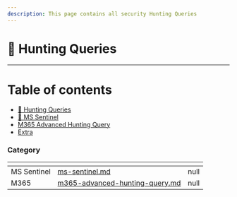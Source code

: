 ```yaml
---
description: This page contains all security Hunting Queries
---
```


# 🥷 Hunting Queries

***

# Table of contents

* [🥷 Hunting Queries](README.md)
* [👺 MS Sentinel](ms-sentinel.md)
* [M365 Advanced Hunting Query](m365-advanced-hunting-query.md)
* [Extra](extra.md)

### Category

<table data-view="cards"><thead><tr><th></th><th data-type="content-ref"></th><th data-type="rating" data-max="5"></th></tr></thead><tbody><tr><td>MS Sentinel</td><td><a href="ms-sentinel.md">ms-sentinel.md</a></td><td>null</td></tr><tr><td>M365 </td><td><a href="m365-advanced-hunting-query.md">m365-advanced-hunting-query.md</a></td><td>null</td></tr></tbody></table>


